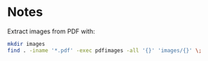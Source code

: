 # Notes

Extract images from PDF with:

```sh
mkdir images
find . -iname '*.pdf' -exec pdfimages -all '{}' 'images/{}' \;
```
